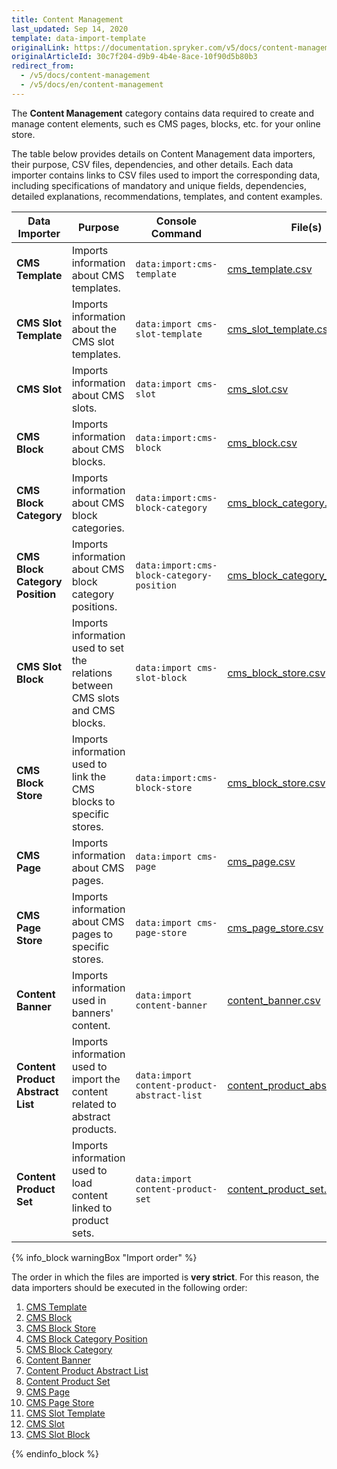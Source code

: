 ```yaml
---
title: Content Management
last_updated: Sep 14, 2020
template: data-import-template
originalLink: https://documentation.spryker.com/v5/docs/content-management
originalArticleId: 30c7f204-d9b9-4b4e-8ace-10f90d5b80b3
redirect_from:
  - /v5/docs/content-management
  - /v5/docs/en/content-management
---
```


The **Content Management** category contains data required to create and manage content elements, such es CMS pages, blocks, etc. for your online store.

The table below provides details on Content Management data importers, their purpose, CSV files, dependencies, and other details. Each data importer contains links to CSV files used to import the corresponding data, including specifications of mandatory and unique fields, dependencies, detailed explanations, recommendations, templates, and content examples.

| Data Importer | Purpose | Console Command| File(s) | Dependencies |
| --- | --- | --- | --- |--- |
| **CMS Template**   | Imports information about CMS templates. |`data:import:cms-template` |[ cms_template.csv](/docs/scos/dev/data-import/{{page.version}}/data-import-categories/content-management/file-details-cms-template.csv.html)|None |
| **CMS Slot Template**   | Imports information about the CMS slot templates. |`data:import cms-slot-template ` | [cms_slot_template.csv](/docs/scos/dev/data-import/{{page.version}}/data-import-categories/content-management/file-details-cms-slot-template.csv.html)| None|
| **CMS Slot**   | Imports information about CMS slots. |`data:import cms-slot` |[cms_slot.csv](/docs/scos/dev/data-import/{{page.version}}/data-import-categories/content-management/file-details-cms-slot.csv.html) |None |
| **CMS Block**   | Imports information about CMS blocks. |`data:import:cms-block` | [cms_block.csv](/docs/scos/dev/data-import/{{page.version}}/data-import-categories/content-management/file-details-cms-block.csv.html)|None |
| **CMS Block Category**   |Imports information about CMS block categories. |`data:import:cms-block-category` | [cms_block_category.csv](/docs/scos/dev/data-import/{{page.version}}/data-import-categories/content-management/file-details-cms-block-category.csv.html)|[cms_block_category_position.csv](/docs/scos/dev/data-import/{{page.version}}/data-import-categories/content-management/file-details-cms-block-category-postion.csv.html) |
| **CMS Block Category Position**   |Imports information about CMS block category positions. |`data:import:cms-block-category-position` |[cms_block_category_position.csv](/docs/scos/dev/data-import/{{page.version}}/data-import-categories/content-management/file-details-cms-block-category-postion.csv.html)|None |
| **CMS Slot Block**   | Imports information used to set the relations between CMS slots and CMS blocks.|`data:import cms-slot-block` | [cms_block_store.csv](/docs/scos/dev/data-import/{{page.version}}/data-import-categories/content-management/file-details-cms-block-store.csv.html)| <ul><li>[cms_slot.csv](/docs/scos/dev/data-import/{{page.version}}/data-import-categories/content-management/file-details-cms-slot.csv.html)</li><li>[cms_block.csv](/docs/scos/dev/data-import/{{page.version}}/data-import-categories/content-management/file-details-cms-block.csv.html)</li></ul> |
| **CMS Block Store**   | Imports information used to link the CMS blocks to specific stores. |`data:import:cms-block-store` | [cms_block_store.csv](/docs/scos/dev/data-import/{{page.version}}/data-import-categories/content-management/file-details-cms-block-store.csv.html)| <ul><li>[cms_block.csv](/docs/scos/dev/data-import/{{page.version}}/data-import-categories/content-management/file-details-cms-block.csv.html)</li><li>**stores.php** configuration file of demo shop PHP project</li></ul> |
| **CMS Page**   | Imports information about CMS pages. |`data:import cms-page` |[cms_page.csv](/docs/scos/dev/data-import/{{page.version}}/data-import-categories/content-management/file-details-cms-page.csv.html) |[cms_template.csv](/docs/scos/dev/data-import/{{page.version}}/data-import-categories/content-management/file-details-cms-template.csv.html) |
| **CMS Page Store**   | Imports information about CMS pages to specific stores. |`data:import cms-page-store` |[cms_page_store.csv](/docs/scos/dev/data-import/{{page.version}}/data-import-categories/content-management/file-details-cms-page-store.csv.html) | <ul><li>[cms_page.csv](/docs/scos/dev/data-import/{{page.version}}/data-import-categories/content-management/file-details-cms-page.csv.html)</li><li>**stores.php** configuration file of demo shop PHP project</li></ul>|
| **Content Banner**   | Imports information used in banners' content. |`data:import content-banner` |[content_banner.csv](/docs/scos/dev/data-import/{{page.version}}/data-import-categories/content-management/file-details-content-banner.csv.html) |[glossary.csv](/docs/scos/dev/data-import/{{page.version}}/data-import-categories/commerce-setup/file-details-glossary.csv.html) |
| **Content Product Abstract List**   |Imports information used to import the content related to abstract products.  |`data:import content-product-abstract-list` |[content_product_abstract_list.csv](/docs/scos/dev/data-import/{{page.version}}/data-import-categories/content-management/file-details-content-product-abstract-list.csv.html) |[product_abstract.csv ](/docs/scos/dev/data-import/{{page.version}}/data-import-categories/catalog-setup/products/file-details-product-abstract.csv.html)|
| **Content Product Set**   |Imports information used to load content linked to product sets.  |`data:import content-product-set ` | [content_product_set.csv](/docs/scos/dev/data-import/{{page.version}}/data-import-categories/content-management/file-details-content-product-set.csv.html)| [product_set.csv](/docs/scos/dev/data-import/{{page.version}}/data-import-categories/merchandising-setup/product-merchandising/file-details-product-set.csv.html)|



{% info_block warningBox "Import order" %}

The order in which the files are imported is **very strict**. For this reason, the data importers should be executed in the following order:

1. [CMS Template](/docs/scos/dev/data-import/{{page.version}}/data-import-categories/content-management/file-details-cms-template.csv.html)
2. [CMS Block](/docs/scos/dev/data-import/{{page.version}}/data-import-categories/content-management/file-details-cms-block.csv.html)
3. [CMS Block Store](/docs/scos/dev/data-import/{{page.version}}/data-import-categories/content-management/file-details-cms-block-store.csv.html)
4. [CMS Block Category Position](/docs/scos/dev/data-import/{{page.version}}/data-import-categories/content-management/file-details-cms-block-category-postion.csv.html)
5. [CMS Block Category](/docs/scos/dev/data-import/{{page.version}}/data-import-categories/content-management/file-details-cms-block-category.csv.html)
6. [Content Banner](/docs/scos/dev/data-import/{{page.version}}/data-import-categories/content-management/file-details-content-banner.csv.html)
7. [Content Product Abstract List](/docs/scos/dev/data-import/{{page.version}}/data-import-categories/content-management/file-details-content-product-abstract-list.csv.html)
8. [Content Product Set](/docs/scos/dev/data-import/{{page.version}}/data-import-categories/content-management/file-details-content-product-set.csv.html)
9. [CMS Page](/docs/scos/dev/data-import/{{page.version}}/data-import-categories/content-management/file-details-cms-page.csv.html)
10. [CMS Page Store](/docs/scos/dev/data-import/{{page.version}}/data-import-categories/content-management/file-details-cms-page-store.csv.html)
1. [CMS Slot Template](/docs/scos/dev/data-import/{{page.version}}/data-import-categories/content-management/file-details-cms-slot-template.csv.html)
2. [CMS Slot](/docs/scos/dev/data-import/{{page.version}}/data-import-categories/content-management/file-details-cms-slot.csv.html)
3. [CMS Slot Block](/docs/scos/dev/data-import/{{page.version}}/data-import-categories/content-management/file-details-cms-block-store.csv.html)


{% endinfo_block %}
